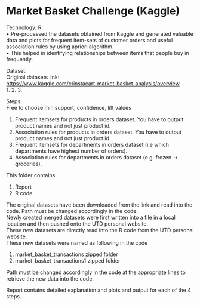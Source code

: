 # Market Basket Challenge (Kaggle)

Technology: R <br>
•	Pre-processed the datasets obtained from Kaggle and generated valuable data and plots for frequent item-sets of customer orders and useful association rules by using apriori algorithm.<br>
•	This helped in identifying relationships between items that people buy in frequently.<br>

Dataset:<br>
Original datasets link:<br>
https://www.kaggle.com/c/instacart-market-basket-analysis/overview<br>
1.
2.
3.

Steps:<br>
Free to choose min support, confidence, lift values<br>
1. Frequent itemsets for products in orders dataset. You have to output product names and not just product id.<br>
2. Association rules for products in orders dataset. You have to output product names and not just product id.<br>
3. Frequent itemsets for departments in orders dataset (i.e which departments have highest number of orders). <br>
4. Association rules for departments in orders dataset (e.g. frozen -> groceries).<br>

This folder contains<br>
1. Report<br>
2. R code<br>

The original datasets have been downloaded from the link and read into the code. Path must be changed accordingly in the code.<br>
Newly created merged datasets were first written into a file in a local location and then pushed onto the UTD personal website. <br>
These new datasets are directly read into the R code from the UTD personal website.<br>
These new datasets were named as following in the code <br>
1. market_basket_transactions zipped folder<br>
2. market_basket_transactions1 zipped folder<br>

Path must be changed accordingly in the code at the appropriate lines to retrieve the new data into the code.<br>

Report contains detailed explanation and plots and output for each of the 4 steps.<br>
